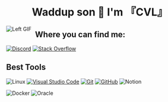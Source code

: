<div align="center">
   <H1> Waddup son 👋 I'm 『CVL』</H1>
</div>
<div align="center">
  <img src="https://i.pinimg.com/originals/2a/41/a1/2a41a1f4cde1b191d70a5cc87d362b4a.gif" alt="Left GIF" style="float: left; margin-right: 10px;">
</div>

## Where you can find me:
[![Discord](https://img.shields.io/badge/Discord-%235865F2.svg?style=for-the-badge&logo=discord&logoColor=white)](https://discord.gg/5Ys8gpWxTQ)
[![Stack Overflow](https://img.shields.io/badge/-Stackoverflow-FE7A16?style=for-the-badge&logo=stack-overflow&logoColor=white)](https://stackoverflow.com/users/23232816/cvl)

## Best Tools
![Linux](https://img.shields.io/badge/Linux-FCC624?style=for-the-badge&logo=linux&logoColor=black)
[![Visual Studio Code](https://img.shields.io/badge/Visual%20Studio%20Code-007ACC?style=for-the-badge&logo=visual-studio-code&logoColor=white)](https://code.visualstudio.com/)
[![Git](https://img.shields.io/badge/Git-F05032?style=for-the-badge&logo=git&logoColor=white)](https://git-scm.com/)
[![GitHub](https://img.shields.io/badge/GitHub-181717?style=for-the-badge&logo=github&logoColor=white)](https://github.com/)
![Notion](https://img.shields.io/badge/Notion-%23000000.svg?style=for-the-badge&logo=notion&logoColor=white)

![Docker](https://img.shields.io/badge/docker-%230db7ed.svg?style=for-the-badge&logo=docker&logoColor=white)
![Oracle](https://img.shields.io/badge/Oracle-F80000?style=for-the-badge&logo=oracle&logoColor=white)
